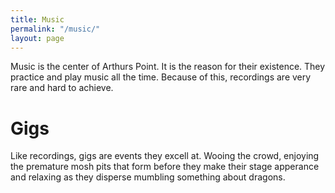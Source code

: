 ```yaml
---
title: Music
permalink: "/music/"
layout: page
---
```


Music is the center of Arthurs Point. It is the reason for their existence. They practice and play music all the time. Because of this, recordings are very rare and hard to achieve.


# Gigs

Like recordings, gigs are events they excell at. Wooing the crowd, enjoying the premature mosh pits that form before they make their stage apperance and relaxing as they disperse mumbling something about dragons.